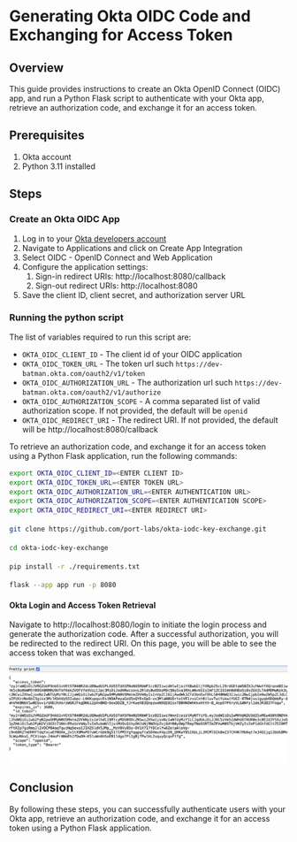 # Generating Okta OIDC Code and Exchanging for Access Token

## Overview
This guide provides instructions to create an Okta OpenID Connect (OIDC) app, and run a Python Flask script to authenticate with your Okta app, retrieve an authorization code, and exchange it for an access token.


## Prerequisites
1. Okta account
2. Python 3.11 installed

## Steps

### Create an Okta OIDC App
1. Log in to your [Okta developers account](https://developer.okta.com)
2. Navigate to Applications and click on Create App Integration
3. Select OIDC - OpenID Connect and Web Application
4. Configure the application settings:
    1. Sign-in redirect URIs: http://localhost:8080/callback
    2. Sign-out redirect URIs: http://localhost:8080
5. Save the client ID, client secret, and authorization server URL

### Running the python script

The list of variables required to run this script are:
- `OKTA_OIDC_CLIENT_ID` - The client id of your OIDC application
- `OKTA_OIDC_TOKEN_URL` - The token url such `https://dev-batman.okta.com/oauth2/v1/token`
- `OKTA_OIDC_AUTHORIZATION_URL` - The authorization url such `https://dev-batman.okta.com/oauth2/v1/authorize`
- `OKTA_OIDC_AUTHORIZATION_SCOPE` - A comma separated list of valid authorization scope. If not provided, the default will be  `openid`
- `OKTA_OIDC_REDIRECT_URI` - The redirect URI. If not provided, the default will be http://localhost:8080/callback


To retrieve an authorization code, and exchange it for an access token using a Python Flask application, run the following commands: 

```bash
export OKTA_OIDC_CLIENT_ID=<ENTER CLIENT ID>
export OKTA_OIDC_TOKEN_URL=<ENTER TOKEN URL>
export OKTA_OIDC_AUTHORIZATION_URL=<ENTER AUTHENTICATION URL>
export OKTA_OIDC_AUTHORIZATION_SCOPE=<ENTER AUTHENTICATION SCOPE>
export OKTA_OIDC_REDIRECT_URI=<ENTER REDIRECT URI>

git clone https://github.com/port-labs/okta-iodc-key-exchange.git

cd okta-iodc-key-exchange

pip install -r ./requirements.txt

flask --app app run -p 8080
```

#### Okta Login and Access Token Retrieval
Navigate to http://localhost:8080/login to initiate the login process and generate the authorization code. After a successful authorization, you will be redirected to the redirect URI. On this page, you will be able to see the access token that was exchanged.

![Access Token](./okta_access_token.png)

## Conclusion
By following these steps, you can successfully authenticate users with your Okta app, retrieve an authorization code, and exchange it for an access token using a Python Flask application.